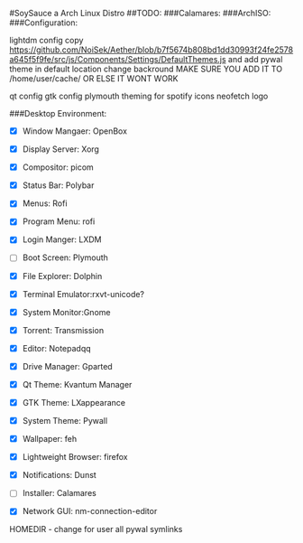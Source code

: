 #SoySauce a Arch Linux Distro
##TODO:
###Calamares:
###ArchISO:
###Configuration:

lightdm config
copy https://github.com/NoiSek/Aether/blob/b7f5674b808bd1dd30993f24fe2578a645f5f9fe/src/js/Components/Settings/DefaultThemes.js and add pywal theme in default location
change backround
MAKE SURE YOU ADD IT TO /home/user/cache/ OR ELSE IT WONT WORK

qt config
gtk config
plymouth
theming for spotify
icons
neofetch logo



###Desktop Environment:
- [x] Window Mangaer: OpenBox
- [x] Display Server: Xorg
- [x] Compositor: picom
- [x] Status Bar: Polybar
- [x] Menus: Rofi
- [x] Program Menu: rofi
- [x] Login Manger: LXDM
- [ ] Boot Screen: Plymouth
- [x] File Explorer: Dolphin
- [x] Terminal Emulator:rxvt-unicode?
- [x] System Monitor:Gnome
- [x] Torrent: Transmission
- [x] Editor: Notepadqq
- [x] Drive Manager: Gparted
- [x] Qt Theme: Kvantum Manager
- [x] GTK Theme: LXappearance
- [x] System Theme: Pywall
- [x] Wallpaper: feh
- [x] Lightweight Browser: firefox
- [x] Notifications: Dunst
- [ ] Installer: Calamares
- [x] Network GUI: nm-connection-editor



HOMEDIR - change for user
all pywal symlinks

